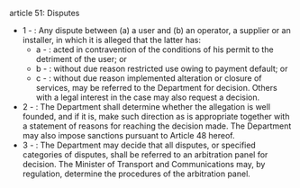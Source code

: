 article 51: Disputes

<ul>
			<li>1 - : Any dispute between (a) a user and (b) an operator, a supplier or an installer, in which it is alleged that the latter has:<ul>
						<li>a - : acted in contravention of the conditions of his permit to the detriment of the user; or<ul>
						</ul></li>						<li>b - : without due reason restricted use owing to payment default; or<ul>
						</ul></li>						<li>c - : without due reason implemented alteration or closure of services, may be referred to the Department for decision. Others with a legal interest in the case may also request a decision.<ul>
						</ul></li>			</ul></li>			<li>2 - : The Department shall determine whether the allegation is well founded, and if it is, make such direction as is appropriate together with a statement of reasons for reaching the decision made. The Department may also impose sanctions pursuant to Article 48 hereof.<ul>
			</ul></li>			<li>3 - : The Department may decide that all disputes, or specified categories of disputes, shall be referred to an arbitration panel for decision. The Minister of Transport and Communications may, by regulation, determine the procedures of the arbitration panel.<ul>
			</ul></li></ul>